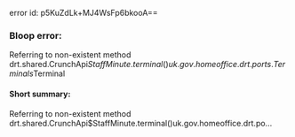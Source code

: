 error id: p5KuZdLk+MJ4WsFp6bkooA==
### Bloop error:

Referring to non-existent method drt.shared.CrunchApi$StaffMinute.terminal()uk.gov.homeoffice.drt.ports.Terminals$Terminal
#### Short summary: 

Referring to non-existent method drt.shared.CrunchApi$StaffMinute.terminal()uk.gov.homeoffice.drt.po...